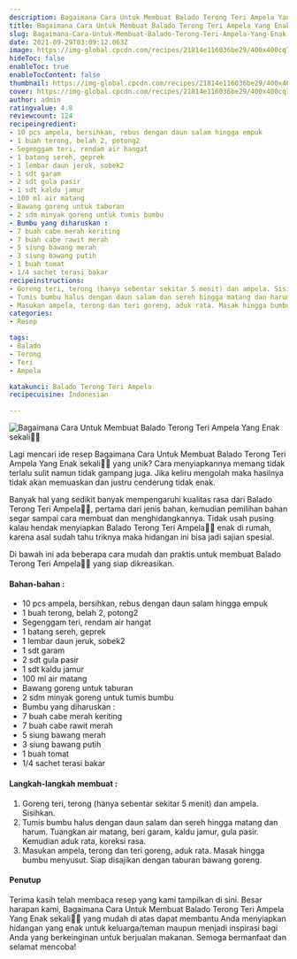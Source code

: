 ```yaml
---
description: Bagaimana Cara Untuk Membuat Balado Terong Teri Ampela Yang Enak sekali"
title: Bagaimana Cara Untuk Membuat Balado Terong Teri Ampela Yang Enak sekali
slug: Bagaimana-Cara-Untuk-Membuat-Balado-Terong-Teri-Ampela-Yang-Enak-sekali
date: 2021-09-29T03:09:12.063Z
image: https://img-global.cpcdn.com/recipes/21814e116036be29/400x400cq70/photo.jpg
hideToc: false
enableToc: true
enableTocContent: false
thumbnail: https://img-global.cpcdn.com/recipes/21814e116036be29/400x400cq70/photo.jpg
cover: https://img-global.cpcdn.com/recipes/21814e116036be29/400x400cq70/photo.jpg
author: admin
ratingvalue: 4.8
reviewcount: 124
recipeingredient:
- 10 pcs ampela, bersihkan, rebus dengan daun salam hingga empuk
- 1 buah terong, belah 2, potong2
- Segenggam teri, rendam air hangat
- 1 batang sereh, geprek
- 1 lembar daun jeruk, sobek2
- 1 sdt garam
- 2 sdt gula pasir
- 1 sdt kaldu jamur
- 100 ml air matang
- Bawang goreng untuk taburan
- 2 sdm minyak goreng untuk tumis bumbu
- Bumbu yang diharuskan :
- 7 buah cabe merah keriting
- 7 buah cabe rawit merah
- 5 siung bawang merah
- 3 siung bawang putih
- 1 buah tomat
- 1/4 sachet terasi bakar
recipeinstructions:
- Goreng teri, terong (hanya sebentar sekitar 5 menit) dan ampela. Sisihkan.
- Tumis bumbu halus dengan daun salam dan sereh hingga matang dan harum. Tuangkan air matang, beri garam, kaldu jamur, gula pasir. Kemudian aduk rata, koreksi rasa.
- Masukan ampela, terong dan teri goreng, aduk rata. Masak hingga bumbu menyusut. Siap disajikan dengan taburan bawang goreng.
categories:
- Resep

tags:
- Balado
- Terong
- Teri
- Ampela

katakunci: Balado Terong Teri Ampela
recipecuisine: Indonesian

---
```


![Bagaimana Cara Untuk Membuat Balado Terong Teri Ampela Yang Enak sekali👩‍🍳](https://img-global.cpcdn.com/recipes/21814e116036be29/400x400cq70/photo.jpg)

Lagi mencari ide resep Bagaimana Cara Untuk Membuat Balado Terong Teri Ampela Yang Enak sekali👩‍🍳 yang unik? Cara menyiapkannya memang tidak terlalu sulit namun tidak gampang juga. Jika keliru mengolah maka hasilnya tidak akan memuaskan dan justru cenderung tidak enak.

Banyak hal yang sedikit banyak mempengaruhi kualitas rasa dari Balado Terong Teri Ampela👩‍🍳, pertama dari jenis bahan, kemudian pemilihan bahan segar sampai cara membuat dan menghidangkannya. Tidak usah pusing kalau hendak menyiapkan Balado Terong Teri Ampela👩‍🍳 enak di rumah, karena asal sudah tahu triknya maka hidangan ini bisa jadi sajian spesial.

Di bawah ini ada beberapa cara mudah dan praktis untuk membuat Balado Terong Teri Ampela👩‍🍳 yang siap dikreasikan.

<!--inarticleads1-->

#### Bahan-bahan :

- 10 pcs ampela, bersihkan, rebus dengan daun salam hingga empuk
- 1 buah terong, belah 2, potong2
- Segenggam teri, rendam air hangat
- 1 batang sereh, geprek
- 1 lembar daun jeruk, sobek2
- 1 sdt garam
- 2 sdt gula pasir
- 1 sdt kaldu jamur
- 100 ml air matang
- Bawang goreng untuk taburan
- 2 sdm minyak goreng untuk tumis bumbu
- Bumbu yang diharuskan :
- 7 buah cabe merah keriting
- 7 buah cabe rawit merah
- 5 siung bawang merah
- 3 siung bawang putih
- 1 buah tomat
- 1/4 sachet terasi bakar

<!--inarticleads2-->

#### Langkah-langkah membuat :

1. Goreng teri, terong (hanya sebentar sekitar 5 menit) dan ampela. Sisihkan.
1. Tumis bumbu halus dengan daun salam dan sereh hingga matang dan harum. Tuangkan air matang, beri garam, kaldu jamur, gula pasir. Kemudian aduk rata, koreksi rasa.
1. Masukan ampela, terong dan teri goreng, aduk rata. Masak hingga bumbu menyusut. Siap disajikan dengan taburan bawang goreng.

#### Penutup

Terima kasih telah membaca resep yang kami tampilkan di sini. Besar harapan kami, Bagaimana Cara Untuk Membuat Balado Terong Teri Ampela Yang Enak sekali👩‍🍳 yang mudah di atas dapat membantu Anda menyiapkan hidangan yang enak untuk keluarga/teman maupun menjadi inspirasi bagi Anda yang berkeinginan untuk berjualan makanan. Semoga bermanfaat dan selamat mencoba!
